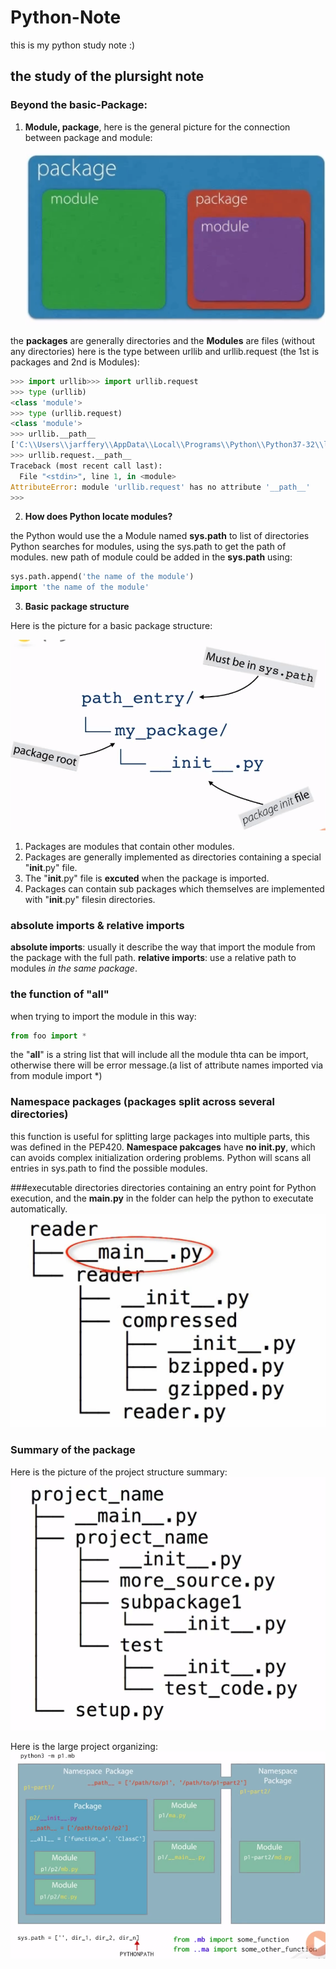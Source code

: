 # Python-Note
this is my python study note :)

## the study of the plursight note


### Beyond the basic-Package:
1. **Module, package**, here is the general picture for the connection between package and module:

    ![package](./images/package.png)

the **packages** are generally directories and the **Modules** are files (without any directories)
here is the type between urllib and urllib.request (the 1st is packages and 2nd is Modules):
```python
>>> import urllib>>> import urllib.request
>>> type (urllib)
<class 'module'>
>>> type (urllib.request)
<class 'module'>
>>> urllib.__path__
['C:\\Users\\jarffery\\AppData\\Local\\Programs\\Python\\Python37-32\\lib\\urllib']
>>> urllib.request.__path__
Traceback (most recent call last):
  File "<stdin>", line 1, in <module>
AttributeError: module 'urllib.request' has no attribute '__path__'
>>>
```

2. **How does Python locate modules?**

the Python would use the a Module named **sys.path** to list of directories Python searches for modules, using the sys.path to get the path of modules.
new path of module could be added in the **sys.path** using:
```python
sys.path.append('the name of the module')
import 'the name of the module'
```
3. **Basic package structure**

Here is the picture for a basic package structure:

![basicalstructure](./images/basicstructure.png)

  1. Packages are modules that contain other modules.
  2. Packages are generally implemented as directories containing a special "__init__.py" file.
  3. The "__init__.py" file is **excuted** when the package is imported.
  4. Packages can contain sub packages which themselves are implemented with "__init__.py" filesin directories.

### absolute imports & relative imports
**absolute imports**: usually it describe the way that import the module from the package with the full path.
**relative imports**: use a relative path to modules *in the same package*.

### the function of "__all__"
when trying to import the module in this way:
```python
from foo import *
```
the "__all__" is a string list that will include all the module thta can be import, otherwise there will be error message.(a list of attribute names imported via from module import *)

### Namespace packages (packages split across several directories)
this function is useful for splitting large packages into multiple parts, this was defined in the PEP420. **Namespace pakcages** have **no __init__.py**, which can avoids complex initialization ordering problems.
Python will scans all entries in sys.path to find the possible modules.

###executable directories
directories containing an entry point for Python execution, and the **__main__.py** in the folder can help the python to executate automatically.
![__main__picture](./images/__main__picture.png)

### Summary of the package

Here is the picture of the project structure summary:
![recommended project structure](./images/recommend_structure.png)

Here is the large project organizing:
![large-project](./images/large_project.png)